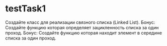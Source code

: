 # testTask1
Создайте класс для реализации связного списка (Linked List). Бонус: Создайте функцию которая определяет зацикленность списка за один проход. Бонус: Создайте функцию которая находит элемент в середине списка за один проход.
